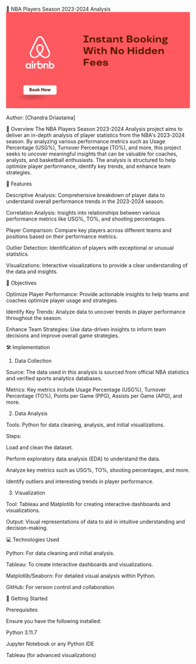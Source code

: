 🏀 NBA Players Season 2023-2024 Analysis
![Airbnb Listings Bangkok](https://github.com/chandra879012/Airbnb-Capstone-project-2/blob/main/Orange%20Simple%20Vacation%20Instant%20Booking%20Application%20Facebook%20Ad.png)

Author: [Chandra Driastama]

📝 Overview
The NBA Players Season 2023-2024 Analysis project aims to deliver an in-depth analysis of player statistics from the NBA's 2023-2024 season. By analyzing various performance metrics such as Usage Percentage (USG%), Turnover Percentage (TO%), and more, this project seeks to uncover meaningful insights that can be valuable for coaches, analysts, and basketball enthusiasts. The analysis is structured to help optimize player performance, identify key trends, and enhance team strategies.

🌟 Features

Descriptive Analysis: Comprehensive breakdown of player data to understand overall performance trends in the 2023-2024 season.

Correlation Analysis: Insights into relationships between various performance metrics like USG%, TO%, and shooting percentages.

Player Comparison: Compare key players across different teams and positions based on their performance metrics.

Outlier Detection: Identification of players with exceptional or unusual statistics.

Visualizations: Interactive visualizations to provide a clear understanding of the data and insights.

🎯 Objectives

Optimize Player Performance: Provide actionable insights to help teams and coaches optimize player usage and strategies.

Identify Key Trends: Analyze data to uncover trends in player performance throughout the season.

Enhance Team Strategies: Use data-driven insights to inform team decisions and improve overall game strategies.

🛠 Implementation

1. Data Collection

Source: The data used in this analysis is sourced from official NBA statistics and verified sports analytics databases.

Metrics: Key metrics include Usage Percentage (USG%), Turnover Percentage (TO%), Points per Game (PPG), Assists per Game (APG), and more.

2. Data Analysis

Tools: Python for data cleaning, analysis, and initial visualizations.

Steps:

Load and clean the dataset.

Perform exploratory data analysis (EDA) to understand the data.

Analyze key metrics such as USG%, TO%, shooting percentages, and more.

Identify outliers and interesting trends in player performance.

3. Visualization

Tool: Tableau and Matplotlib for creating interactive dashboards and visualizations.

Output: Visual representations of data to aid in intuitive understanding and decision-making.

💻 Technologies Used

Python: For data cleaning and initial analysis.

Tableau: To create interactive dashboards and visualizations.

Matplotlib/Seaborn: For detailed visual analysis within Python.

GitHub: For version control and collaboration.

🏁 Getting Started

Prerequisites

Ensure you have the following installed:

Python 3.11.7

Jupyter Notebook or any Python IDE

Tableau (for advanced visualizations)
